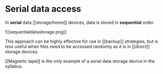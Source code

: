 # Serial data access
In **serial** data [[storage/home]] devices, data is stored in **sequential** order.

![[sequentialdatastorage.png]]

This approach can be highly effective for use in [[backup]] strategies, but is less useful when files need to be accessed randomly as it is in [[direct]] storage devices.

[[Magnetic tape]] is the *only* example of a serial data storage device in the syllabus.